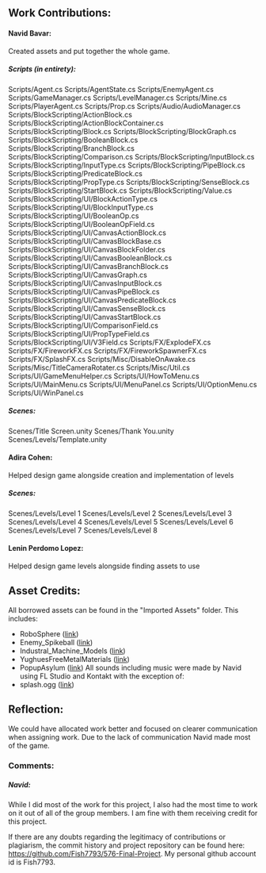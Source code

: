 ## Work Contributions:

#### Navid Bavar:
Created assets and put together the whole game.

##### Scripts (in entirety):
Scripts/Agent.cs
Scripts/AgentState.cs
Scripts/EnemyAgent.cs
Scripts/GameManager.cs
Scripts/LevelManager.cs
Scripts/Mine.cs
Scripts/PlayerAgent.cs
Scripts/Prop.cs
Scripts/Audio/AudioManager.cs
Scripts/BlockScripting/ActionBlock.cs
Scripts/BlockScripting/ActionBlockContainer.cs
Scripts/BlockScripting/Block.cs
Scripts/BlockScripting/BlockGraph.cs
Scripts/BlockScripting/BooleanBlock.cs
Scripts/BlockScripting/BranchBlock.cs
Scripts/BlockScripting/Comparison.cs
Scripts/BlockScripting/InputBlock.cs
Scripts/BlockScripting/InputType.cs
Scripts/BlockScripting/PipeBlock.cs
Scripts/BlockScripting/PredicateBlock.cs
Scripts/BlockScripting/PropType.cs
Scripts/BlockScripting/SenseBlock.cs
Scripts/BlockScripting/StartBlock.cs
Scripts/BlockScripting/Value.cs
Scripts/BlockScripting/UI/BlockActionType.cs
Scripts/BlockScripting/UI/BlockInputType.cs
Scripts/BlockScripting/UI/BooleanOp.cs
Scripts/BlockScripting/UI/BooleanOpField.cs
Scripts/BlockScripting/UI/CanvasActionBlock.cs
Scripts/BlockScripting/UI/CanvasBlockBase.cs
Scripts/BlockScripting/UI/CanvasBlockFolder.cs
Scripts/BlockScripting/UI/CanvasBooleanBlock.cs
Scripts/BlockScripting/UI/CanvasBranchBlock.cs
Scripts/BlockScripting/UI/CanvasGraph.cs
Scripts/BlockScripting/UI/CanvasInputBlock.cs
Scripts/BlockScripting/UI/CanvasPipeBlock.cs
Scripts/BlockScripting/UI/CanvasPredicateBlock.cs
Scripts/BlockScripting/UI/CanvasSenseBlock.cs
Scripts/BlockScripting/UI/CanvasStartBlock.cs
Scripts/BlockScripting/UI/ComparisonField.cs
Scripts/BlockScripting/UI/PropTypeField.cs
Scripts/BlockScripting/UI/V3Field.cs
Scripts/FX/ExplodeFX.cs
Scripts/FX/FireworkFX.cs
Scripts/FX/FireworkSpawnerFX.cs
Scripts/FX/SplashFX.cs
Scripts/Misc/DisableOnAwake.cs
Scripts/Misc/TitleCameraRotater.cs
Scripts/Misc/Util.cs
Scripts/UI/GameMenuHelper.cs
Scripts/UI/HowToMenu.cs
Scripts/UI/MainMenu.cs
Scripts/UI/MenuPanel.cs
Scripts/UI/OptionMenu.cs
Scripts/UI/WinPanel.cs

##### Scenes:
Scenes/Title Screen.unity
Scenes/Thank You.unity
Scenes/Levels/Template.unity


#### Adira Cohen:
Helped design game alongside creation and implementation of levels

##### Scenes:
Scenes/Levels/Level 1
Scenes/Levels/Level 2
Scenes/Levels/Level 3
Scenes/Levels/Level 4
Scenes/Levels/Level 5
Scenes/Levels/Level 6
Scenes/Levels/Level 7
Scenes/Levels/Level 8


#### Lenin Perdomo Lopez:
Helped design game levels alongside finding assets to use


## Asset Credits:
All borrowed assets can be found in the "Imported Assets" folder.
This includes:
* RoboSphere ([link](https://assetstore.unity.com/packages/3d/characters/robots/robot-sphere-136226))
* Enemy_Spikeball ([link](https://assetstore.unity.com/packages/3d/vehicles/space/shoot-em-up-enemy-spikeball-116938))
* Industral_Machine_Models ([link](https://assetstore.unity.com/packages/3d/environments/industrial/industrial-machine-models-66217))
* YughuesFreeMetalMaterials ([link](https://assetstore.unity.com/packages/2d/textures-materials/metals/yughues-free-metal-materials-12949))
* PopupAsylum ([link](https://assetstore.unity.com/packages/3d/characters/robots/scifi-enemies-and-vehicles-15159))
All sounds including music were made by Navid using FL Studio and Kontakt with the exception of:
* splash.ogg ([link](https://www.fesliyanstudios.com/royalty-free-sound-effects-download/water-splashing-20))


## Reflection:
We could have allocated work better and focused on clearer communication when assigning work. Due to the lack of communication Navid made most of the game.


### Comments:

##### Navid:
While I did most of the work for this project, I also had the most time to work on it out of all of the group members. I am fine with them receiving credit for this project.

If there are any doubts regarding the legitimacy of contributions or plagiarism, the commit history and project repository can be found here:  https://github.com/Fish7793/576-Final-Project. 
My personal github account id is Fish7793.
